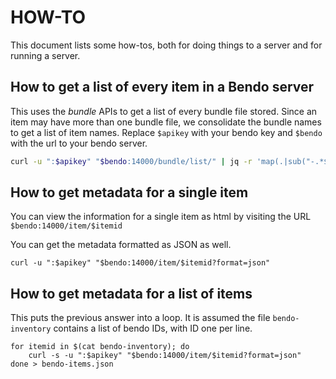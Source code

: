# HOW-TO

This document lists some how-tos, both for doing things to a server and for running a server.

## How to get a list of every item in a Bendo server

This uses the _bundle_ APIs to get a list of every bundle file stored. Since an item may have more than one bundle file,
we consolidate the bundle names to get a list of item names.
Replace `$apikey` with your bendo key and `$bendo` with the url to your bendo server.

```bash
curl -u ":$apikey" "$bendo:14000/bundle/list/" | jq -r 'map(.|sub("-.*$";""))|unique|.[]' > bendo-inventory
```

## How to get metadata for a single item

You can view the information for a single item as html by visiting the URL `$bendo:14000/item/$itemid`

You can get the metadata formatted as JSON as well.

```
curl -u ":$apikey" "$bendo:14000/item/$itemid?format=json"
```

## How to get metadata for a list of items

This puts the previous answer into a loop. It is assumed the file `bendo-inventory` contains a list of bendo IDs, with ID one per line.

```
for itemid in $(cat bendo-inventory); do
    curl -s -u ":$apikey" "$bendo:14000/item/$itemid?format=json"
done > bendo-items.json
```
